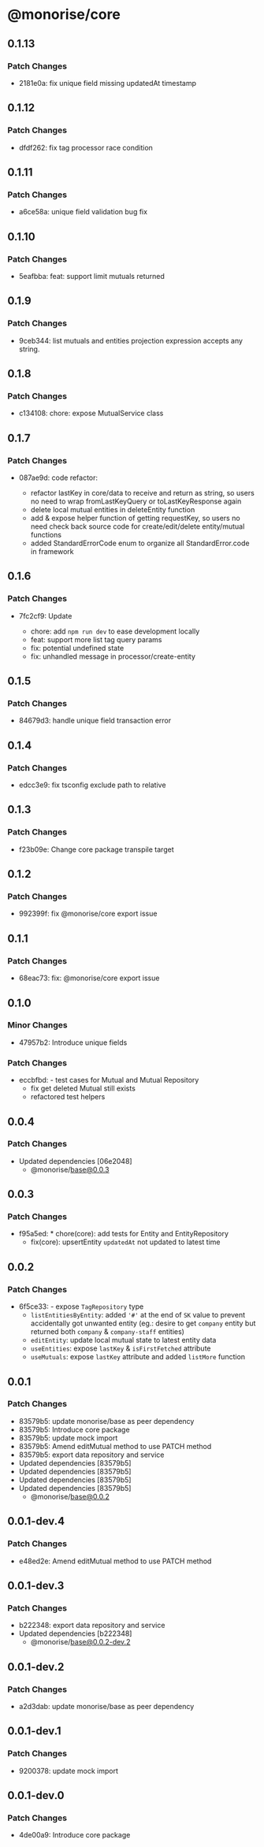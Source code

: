 # @monorise/core

## 0.1.13

### Patch Changes

- 2181e0a: fix unique field missing updatedAt timestamp

## 0.1.12

### Patch Changes

- dfdf262: fix tag processor race condition

## 0.1.11

### Patch Changes

- a6ce58a: unique field validation bug fix

## 0.1.10

### Patch Changes

- 5eafbba: feat: support limit mutuals returned

## 0.1.9

### Patch Changes

- 9ceb344: list mutuals and entities projection expression accepts any string.

## 0.1.8

### Patch Changes

- c134108: chore: expose MutualService class

## 0.1.7

### Patch Changes

- 087ae9d: code refactor:

  - refactor lastKey in core/data to receive and return as string, so users no need to wrap fromLastKeyQuery or toLastKeyResponse again
  - delete local mutual entities in deleteEntity function
  - add & expose helper function of getting requestKey, so users no need check back source code for create/edit/delete entity/mutual functions
  - added StandardErrorCode enum to organize all StandardError.code in framework

## 0.1.6

### Patch Changes

- 7fc2cf9: Update

  - chore: add `npm run dev` to ease development locally
  - feat: support more list tag query params
  - fix: potential undefined state
  - fix: unhandled message in processor/create-entity

## 0.1.5

### Patch Changes

- 84679d3: handle unique field transaction error

## 0.1.4

### Patch Changes

- edcc3e9: fix tsconfig exclude path to relative

## 0.1.3

### Patch Changes

- f23b09e: Change core package transpile target

## 0.1.2

### Patch Changes

- 992399f: fix @monorise/core export issue

## 0.1.1

### Patch Changes

- 68eac73: fix: @monorise/core export issue

## 0.1.0

### Minor Changes

- 47957b2: Introduce unique fields

### Patch Changes

- eccbfbd: - test cases for Mutual and Mutual Repository
  - fix get deleted Mutual still exists
  - refactored test helpers

## 0.0.4

### Patch Changes

- Updated dependencies [06e2048]
  - @monorise/base@0.0.3

## 0.0.3

### Patch Changes

- f95a5ed: \* chore(core): add tests for Entity and EntityRepository
  - fix(core): upsertEntity `updatedAt` not updated to latest time

## 0.0.2

### Patch Changes

- 6f5ce33: - expose `TagRepository` type
  - `listEntitiesByEntity`: added `'#'` at the end of `SK` value to prevent accidentally got unwanted entity (eg.: desire to get `company` entity but returned both `company` & `company-staff` entities)
  - `editEntity`: update local mutual state to latest entity data
  - `useEntities`: expose `lastKey` & `isFirstFetched` attribute
  - `useMutuals`: expose `lastKey` attribute and added `listMore` function

## 0.0.1

### Patch Changes

- 83579b5: update monorise/base as peer dependency
- 83579b5: Introduce core package
- 83579b5: update mock import
- 83579b5: Amend editMutual method to use PATCH method
- 83579b5: export data repository and service
- Updated dependencies [83579b5]
- Updated dependencies [83579b5]
- Updated dependencies [83579b5]
- Updated dependencies [83579b5]
  - @monorise/base@0.0.2

## 0.0.1-dev.4

### Patch Changes

- e48ed2e: Amend editMutual method to use PATCH method

## 0.0.1-dev.3

### Patch Changes

- b222348: export data repository and service
- Updated dependencies [b222348]
  - @monorise/base@0.0.2-dev.2

## 0.0.1-dev.2

### Patch Changes

- a2d3dab: update monorise/base as peer dependency

## 0.0.1-dev.1

### Patch Changes

- 9200378: update mock import

## 0.0.1-dev.0

### Patch Changes

- 4de00a9: Introduce core package
